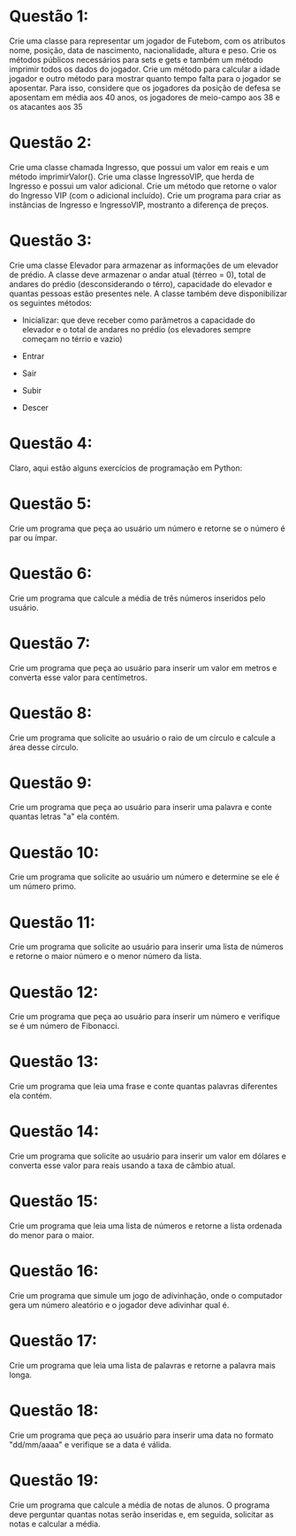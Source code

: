 # Questão 1:
Crie uma classe para representar um jogador de Futebom, com os atributos nome, posição, data de nascimento, nacionalidade, altura e peso. Crie os métodos públicos necessários para sets e gets e também um método imprimir todos os dados do jogador. Crie um método para calcular a idade jogador e outro método para mostrar quanto tempo falta para o jogador se aposentar. Para isso, considere que os jogadores da posição de defesa se aposentam em média aos 40 anos, os jogadores de meio-campo aos 38 e os atacantes aos 35

# Questão 2:
Crie uma classe chamada Ingresso, que possui um valor em reais e um método imprimirValor(). Crie uma classe IngressoVIP, que herda de Ingresso e possui um valor adicional. Crie um método que retorne o valor do Ingresso VIP (com o adicional incluído). Crie um programa para criar as instâncias de Ingresso e IngressoVIP, mostranto a diferença de preços.

# Questão 3:
Crie uma classe Elevador para armazenar as informações de um elevador de prédio. A classe deve armazenar o andar atual (térreo = 0), total de andares do prédio (desconsiderando o térro), capacidade do elevador e quantas pessoas estão presentes nele. A classe também deve disponibilizar os seguintes métodos:
- Inicializar: que deve receber como parâmetros a capacidade do elevador e o total de andares no prédio (os elevadores sempre começam no térrio e vazio)

- Entrar
- Sair
- Subir
- Descer



# Questão 4:
Claro, aqui estão alguns exercícios de programação em Python:

# Questão 5:
Crie um programa que peça ao usuário um número e retorne se o número é par ou ímpar.

# Questão 6:
Crie um programa que calcule a média de três números inseridos pelo usuário.

# Questão 7:
Crie um programa que peça ao usuário para inserir um valor em metros e converta esse valor para centímetros.

# Questão 8:
Crie um programa que solicite ao usuário o raio de um círculo e calcule a área desse círculo.

# Questão 9:
Crie um programa que peça ao usuário para inserir uma palavra e conte quantas letras "a" ela contém.

# Questão 10:
Crie um programa que solicite ao usuário um número e determine se ele é um número primo.

# Questão 11:
Crie um programa que solicite ao usuário para inserir uma lista de números e retorne o maior número e o menor número da lista.

# Questão 12:
Crie um programa que peça ao usuário para inserir um número e verifique se é um número de Fibonacci.

# Questão 13:
Crie um programa que leia uma frase e conte quantas palavras diferentes ela contém.

# Questão 14:
Crie um programa que solicite ao usuário para inserir um valor em dólares e converta esse valor para reais usando a taxa de câmbio atual.

# Questão 15:
Crie um programa que leia uma lista de números e retorne a lista ordenada do menor para o maior.

# Questão 16:
Crie um programa que simule um jogo de adivinhação, onde o computador gera um número aleatório e o jogador deve adivinhar qual é.

# Questão 17:
Crie um programa que leia uma lista de palavras e retorne a palavra mais longa.

# Questão 18:
Crie um programa que peça ao usuário para inserir uma data no formato "dd/mm/aaaa" e verifique se a data é válida.

# Questão 19:
Crie um programa que calcule a média de notas de alunos. O programa deve perguntar quantas notas serão inseridas e, em seguida, solicitar as notas e calcular a média.
